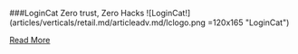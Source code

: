 ###LoginCat
Zero trust, Zero Hacks
![LoginCat!] (articles/verticals/retail.md/articleadv.md/lclogo.png =120x165 "LoginCat")

<a href="/products/logincat-360" target="_blank">Read More</a>